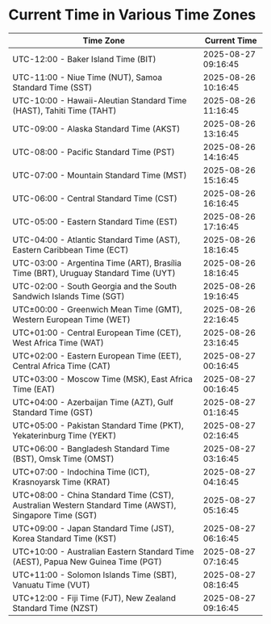 # Current Time in Various Time Zones

| Time Zone | Current Time |
|-----------|--------------|
| UTC-12:00 - Baker Island Time (BIT) | 2025-08-27 09:16:45 |
| UTC-11:00 - Niue Time (NUT), Samoa Standard Time (SST) | 2025-08-26 10:16:45 |
| UTC-10:00 - Hawaii-Aleutian Standard Time (HAST), Tahiti Time (TAHT) | 2025-08-26 11:16:45 |
| UTC-09:00 - Alaska Standard Time (AKST) | 2025-08-26 13:16:45 |
| UTC-08:00 - Pacific Standard Time (PST) | 2025-08-26 14:16:45 |
| UTC-07:00 - Mountain Standard Time (MST) | 2025-08-26 15:16:45 |
| UTC-06:00 - Central Standard Time (CST) | 2025-08-26 16:16:45 |
| UTC-05:00 - Eastern Standard Time (EST) | 2025-08-26 17:16:45 |
| UTC-04:00 - Atlantic Standard Time (AST), Eastern Caribbean Time (ECT) | 2025-08-26 18:16:45 |
| UTC-03:00 - Argentina Time (ART), Brasília Time (BRT), Uruguay Standard Time (UYT) | 2025-08-26 18:16:45 |
| UTC-02:00 - South Georgia and the South Sandwich Islands Time (SGT) | 2025-08-26 19:16:45 |
| UTC±00:00 - Greenwich Mean Time (GMT), Western European Time (WET) | 2025-08-26 22:16:45 |
| UTC+01:00 - Central European Time (CET), West Africa Time (WAT) | 2025-08-26 23:16:45 |
| UTC+02:00 - Eastern European Time (EET), Central Africa Time (CAT) | 2025-08-27 00:16:45 |
| UTC+03:00 - Moscow Time (MSK), East Africa Time (EAT) | 2025-08-27 00:16:45 |
| UTC+04:00 - Azerbaijan Time (AZT), Gulf Standard Time (GST) | 2025-08-27 01:16:45 |
| UTC+05:00 - Pakistan Standard Time (PKT), Yekaterinburg Time (YEKT) | 2025-08-27 02:16:45 |
| UTC+06:00 - Bangladesh Standard Time (BST), Omsk Time (OMST) | 2025-08-27 03:16:45 |
| UTC+07:00 - Indochina Time (ICT), Krasnoyarsk Time (KRAT) | 2025-08-27 04:16:45 |
| UTC+08:00 - China Standard Time (CST), Australian Western Standard Time (AWST), Singapore Time (SGT) | 2025-08-27 05:16:45 |
| UTC+09:00 - Japan Standard Time (JST), Korea Standard Time (KST) | 2025-08-27 06:16:45 |
| UTC+10:00 - Australian Eastern Standard Time (AEST), Papua New Guinea Time (PGT) | 2025-08-27 07:16:45 |
| UTC+11:00 - Solomon Islands Time (SBT), Vanuatu Time (VUT) | 2025-08-27 08:16:45 |
| UTC+12:00 - Fiji Time (FJT), New Zealand Standard Time (NZST) | 2025-08-27 09:16:45 |
